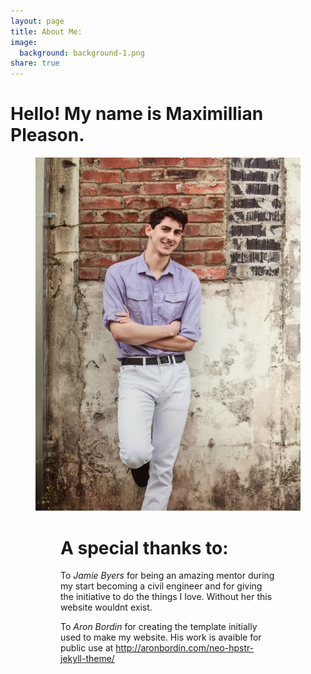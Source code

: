 ```yaml
---
layout: page
title: About Me:
image:
  background: background-1.png
share: true
---
```


# Hello! My name is Maximillian Pleason.

<figure class="half center">
  <img src="/images/profile.jpg" alt="">
<figure>

# A special thanks to:

To *Jamie Byers* for being an amazing mentor during my start becoming a civil engineer and for giving the initiative to do the things I love. Without her this website wouldnt exist.

To *Aron Bordin* for creating the template initially used to make my website. His work is avaible for public use at http://aronbordin.com/neo-hpstr-jekyll-theme/